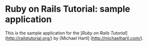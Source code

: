 # Ruby on Rails Tutorial: sample application

This is the sample application for the [*Ruby on Rails Tutorial*] (http://railstutorial.org/) by [Michael Hartl] (http://michaelhartl.com/).